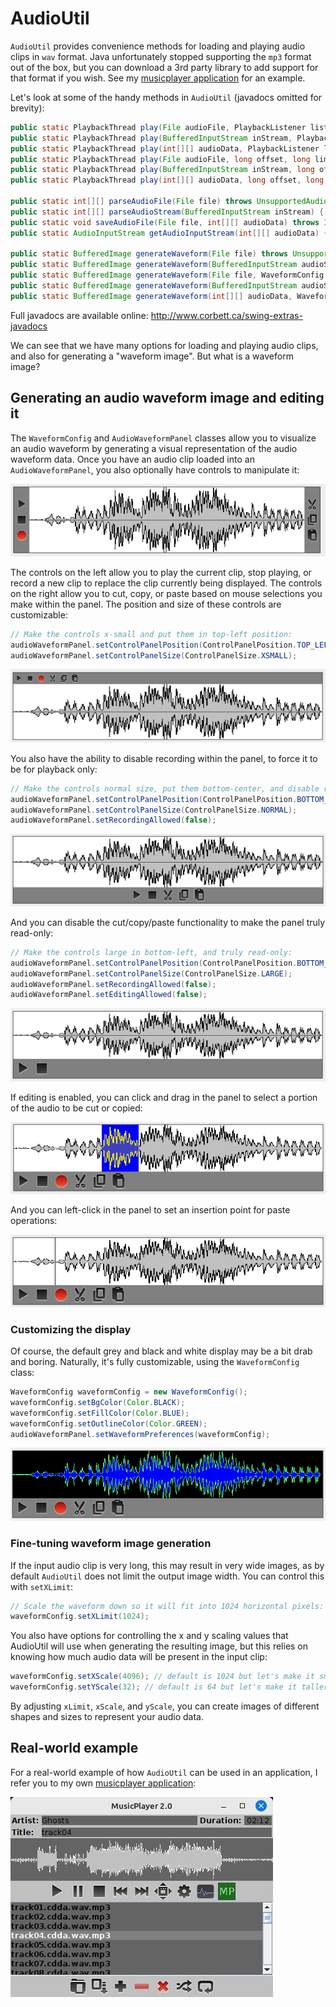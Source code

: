 # AudioUtil

`AudioUtil` provides convenience methods for loading and playing audio clips in `wav` format.
Java unfortunately stopped supporting the `mp3` format out of the box, but you can download
a 3rd party library to add support for that format if you wish. See my
[musicplayer application](https://github.com/scorbo2/musicplayer) for an example.

Let's look at some of the handy methods in `AudioUtil` (javadocs omitted for brevity):

```java
public static PlaybackThread play(File audioFile, PlaybackListener listener) {...}
public static PlaybackThread play(BufferedInputStream inStream, PlaybackListener listener) {...}
public static PlaybackThread play(int[][] audioData, PlaybackListener listener) {...}
public static PlaybackThread play(File audioFile, long offset, long limit, PlaybackListener listener) {...}
public static PlaybackThread play(BufferedInputStream inStream, long offset, long limit, PlaybackListener listener) {...}
public static PlaybackThread play(int[][] audioData, long offset, long limit, PlaybackListener listener) {...}

public static int[][] parseAudioFile(File file) throws UnsupportedAudioFileException, IOException {...}
public static int[][] parseAudioStream(BufferedInputStream inStream) {...}
public static void saveAudioFile(File file, int[][] audioData) throws IOException {...}
public static AudioInputStream getAudioInputStream(int[][] audioData) {...}

public static BufferedImage generateWaveform(File file) throws UnsupportedAudioFileException, IOException {...}
public static BufferedImage generateWaveform(BufferedInputStream audioStream) {...}
public static BufferedImage generateWaveform(File file, WaveformConfig prefs) {...}
public static BufferedImage generateWaveform(BufferedInputStream audioStream, WaveformConfig prefs) {...}
public static BufferedImage generateWaveform(int[][] audioData, WaveformConfig prefs) {...}
```

Full javadocs are available online: http://www.corbett.ca/swing-extras-javadocs

We can see that we have many options for loading and playing audio clips, and also for generating a "waveform image".
But what is a waveform image?

## Generating an audio waveform image and editing it

The `WaveformConfig` and `AudioWaveformPanel` classes allow you to
visualize an audio waveform by generating a visual representation
of the audio waveform data. Once you have an audio clip loaded into an
`AudioWaveformPanel`, you also optionally have controls to manipulate it:

![AudioWaveform](audio_screenshot1.png "AudioWaveformPanel")

The controls on the left allow you to play the current clip, stop playing, or
record a new clip to replace the clip currently being displayed. The controls on
the right allow you to cut, copy, or paste based on mouse selections you make
within the panel. The position and size of these controls are customizable:

```java
// Make the controls x-small and put them in top-left position:
audioWaveformPanel.setControlPanelPosition(ControlPanelPosition.TOP_LEFT);
audioWaveformPanel.setControlPanelSize(ControlPanelSize.XSMALL);
```

![AudioWaveform](audio_screenshot2.png "X-small controls in top-left")

You also have the ability to disable recording within the panel, to force it to
be for playback only:

```java
// Make the controls normal size, put them bottom-center, and disable recording:
audioWaveformPanel.setControlPanelPosition(ControlPanelPosition.BOTTOM_CENTER);
audioWaveformPanel.setControlPanelSize(ControlPanelSize.NORMAL);
audioWaveformPanel.setRecordingAllowed(false);
```

![AudioWaveform](audio_screenshot3.png "Controls in bottom-center, no recording")

And you can disable the cut/copy/paste functionality to make the panel truly
read-only:

```java
// Make the controls large in bottom-left, and truly read-only:
audioWaveformPanel.setControlPanelPosition(ControlPanelPosition.BOTTOM_LEFT);
audioWaveformPanel.setControlPanelSize(ControlPanelSize.LARGE);
audioWaveformPanel.setRecordingAllowed(false);
audioWaveformPanel.setEditingAllowed(false);
```

![AudioWaveform](audio_screenshot4.png "Large, read-only controls in bottom-left")

If editing is enabled, you can click and drag in the panel to select a portion
of the audio to be cut or copied:

![AudioWaveform](audio_screenshot5.png "Click and drag to select")

And you can left-click in the panel to set an insertion point for paste operations:

![AudioWaveform](audio_screenshot6.png "Left click to set insertion point")

### Customizing the display

Of course, the default grey and black and white display may be a bit drab and boring.
Naturally, it's fully customizable, using the `WaveformConfig` class:

```java
WaveformConfig waveformConfig = new WaveformConfig();
waveformConfig.setBgColor(Color.BLACK);
waveformConfig.setFillColor(Color.BLUE);
waveformConfig.setOutlineColor(Color.GREEN);
audioWaveformPanel.setWaveformPreferences(waveformConfig);
```

![AudioWaveform](audio_screenshot7.png "Setting custom config")

### Fine-tuning waveform image generation

If the input audio clip is very long, this may result in very wide images,
as by default `AudioUtil` does not limit the output image width. You can control
this with `setXLimit`:

```java
// Scale the waveform down so it will fit into 1024 horizontal pixels:
waveformConfig.setXLimit(1024);
```

You also have options for controlling the x and y scaling values that AudioUtil
will use when generating the resulting image, but this relies on knowing how much
audio data will be present in the input clip:

```java
waveformConfig.setXScale(4096); // default is 1024 but let's make it smaller
waveformConfig.setYScale(32); // default is 64 but let's make it taller
```

By adjusting `xLimit`, `xScale`, and `yScale`, you can create images of different
shapes and sizes to represent your audio data.

## Real-world example

For a real-world example of how `AudioUtil` can be used in an application, I refer
you to my own [musicplayer application](https://github.com/scorbo2/musicplayer):

![MusicPlayer](audio_example_musicplayer.jpg "MusicPlayer")
